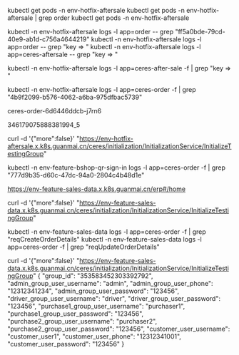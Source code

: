 kubectl get pods -n env-hotfix-aftersale 
kubectl get pods -n env-hotfix-aftersale | grep order
kubectl get pods -n env-hotfix-aftersale 

kubectl -n env-hotfix-aftersale logs -l app=order -- grep "ff5a0bde-79cd-40e9-ab1d-c756a4644219"
kubectl -n env-hotfix-aftersale logs -l app=order -- grep "key => "
kubectl -n env-hotfix-aftersale logs -l app=ceres-aftersale -- grep "key => "

kubectl -n env-hotfix-aftersale logs -l app=ceres-after-sale -f | grep "key => "

kubectl -n env-hotfix-aftersale logs -l app=ceres-order -f | grep "4b9f2099-b576-4062-a6ba-975dfbac5739"

ceres-order-6d6446ddcb-j7rn6


346179075888381994_5



curl -d '{"more":false}' "https://env-hotfix-aftersale.x.k8s.guanmai.cn/ceres/initialization/InitializationService/InitializeTestingGroup"


kubectl -n env-feature-bshop-qr-sign-in logs -l app=ceres-order -f | grep "777d9b35-d60c-47dc-94a0-2804c4b48d1e"


https://env-feature-sales-data.x.k8s.guanmai.cn/erp#/home


curl -d '{"more":false}' "https://env-feature-sales-data.x.k8s.guanmai.cn/ceres/initialization/InitializationService/InitializeTestingGroup"


kubectl -n env-feature-sales-data logs -l app=ceres-order -f | grep "reqCreateOrderDetails"
kubectl -n env-feature-sales-data logs -l app=ceres-order -f | grep "reqUpdateOrderDetails"

curl -d '{"more":false}' "https://env-feature-sales-data.x.k8s.guanmai.cn/ceres/initialization/InitializationService/InitializeTestingGroup"
{
 "group_id": "353583452303392792",
 "admin_group_user_username": "admin",
 "admin_group_user_phone": "12312341234",
 "admin_group_user_password": "123456",
 "driver_group_user_username": "driver",
 "driver_group_user_password": "123456",
 "purchase1_group_user_username": "purchaser1",
 "purchase1_group_user_password": "123456",
 "purchase2_group_user_username": "purchaser2",
 "purchase2_group_user_password": "123456",
 "customer_user_username": "customer_user1",
 "customer_user_phone": "12312341001",
 "customer_user_password": "123456"
}

